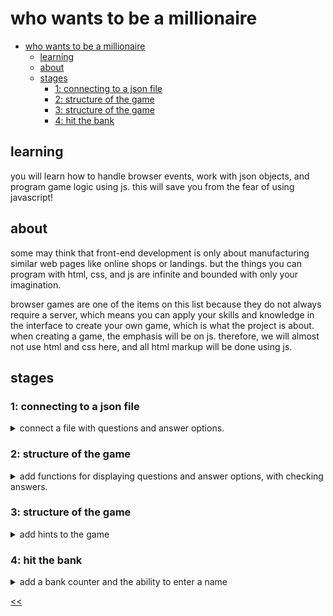 # who wants to be a millionaire

- [who wants to be a millionaire](#who-wants-to-be-a-millionaire)
  - [learning](#learning)
  - [about](#about)
  - [stages](#stages)
    - [1: connecting to a json file](#1-connecting-to-a-json-file)
    - [2: structure of the game](#2-structure-of-the-game)
    - [3: structure of the game](#3-structure-of-the-game)
    - [4: hit the bank](#4-hit-the-bank)

## learning
you will learn how to handle browser events, work with json objects, and program game logic using js. this will save you from the fear of using javascript!

## about
some may think that front-end development is only about manufacturing similar web pages like online shops or landings. but the things you can program with html, css, and js are infinite and bounded with only your imagination. 

browser games are one of the items on this list because they do not always require a server, which means you can apply your skills and knowledge in the interface to create your own game, which is what the project is about. when creating a game, the emphasis will be on js. therefore, we will almost not use html and css here, and all html markup will be done using js.

## stages
### 1: connecting to a json file
<details>
<summary>connect a file with questions and answer options.</summary>

#### 1.0 theory
`fetch` is the method for sending a network request to the server, so you can both get and send data.

the `fetch(url, options)` function takes two parameters:
- the url to make the request to;
- `options` (optional) is a configuration object where you can configure the `request` method, request body, headers, and so on.

the result of the `fetch()` call will be a promise, which contains a special response object. this object has two important fields:
- `ok` accepts the true or false status and reports the success of the request;
- the `json` method; once is called, it returns the result of the request in the form of json.

but when accessing a local file via `fetch`, there may be a problem with the same origin policy, which prohibits making requests to resources located in another domain.

in most browsers, such requests to local files are not allowed by default, which may cause a cors (cross-origin resource sharing) error. to work around this problem, you can use a local server, such as an `http-server`, which will allow you to run files on the local host and bypass the cors policy.

to install:
`npm install -g http-server`
starting from the directory where the html file is located:
`http-server --cors`
url becomes as follows:
`const url = 'http://127.0.0.1:8080/question.json';`

>make sure you're running the local server while running the checks for the project. you should run the local server in the directory where the html file is located and it's important that you use the above url.

#### 1.1 description
welcome to the first stage! in this stage, you need to get the file's contents by reference.

notice the json file in the project folder. you will use the json file named `question.json`.

this stage is simple, but very important since the file contains questions and various answers, among which one is correct. all the content will be used for our game to display information on the screen.

questions and answers will be displayed on the page, but don't worry, it's only in this stage, to check out if the json file is connected. then you should clear the page.

#### 1.2 objectives
as a result of the stage, you should have a `game()` function that accepts a url with a json file. at the output on the page in the block with `id=container`, there should be an array with questions, answers, and the correct answer.

#### 1.3 examples

![game demo](./s01.png)

</details>

### 2: structure of the game
<details>
<summary>add functions for displaying questions and answer options, with checking answers.</summary>

#### 2.1 description
the second stage is where you develop the game logic. as you have already noticed, questions and answers are stored as objects. objects allow you to group data (for example, variables) into a single object that is easy to use. thus, the question, possible answers, and one correct answer will be part of one object. for the convenience of displaying an object, it is better to use a list. this object will be randomly selected and displayed on the screen. beware, no more than 15 questions.

we will also check the answer for correctness. when you click on the answer, we check whether it is correct. if yes, then proceed to the next question. otherwise, we display a message about the loss. to check whether the answer provided by the user is correct, you should simply compare it with the field of a specific object.

there is a recommendation on how to switch levels. only a few things can happen at one level, so it's worth trying conditional operators to make everything work. if this answer is correct, the level increases, and the next iteration begins. otherwise, the game ends.

for the convenience of reading the code, create a separate function for each action (for example, the output of questions, checking the answer, etc.).

>do not forget that in order for the code to work correctly and the tests to pass, it is necessary to use a local server:
>`http-server --cors`

#### 2.2 objectives
this stage is probably the toughest, but the most interesting. in the output, you should have:
- function for the output of questions and answer options;
- function to check the user's response.

get the answer the user sent by clicking on one of the answers and check whether it's correct or not;
```javascript
let checktheanswer = () => {
  useranswer === correctanswer ? continue : break;
}
```

- switch levels depending on the given answers;
- output no more than 15 questions.

```javascript
let questionnumber = 0;

let outputrandomquestions = () => {
  let dataquestion = datajson[random];

  if (questionnumber < 15) {
	questionnumber++;
	...
  }
}
```

#### 2.3 examples

![stage 2 demo](./s02.gif)

</details>

### 3: structure of the game
<details>
<summary>add hints to the game</summary>

#### 3.1 description
in this stage, you will add hints to the game.

as in the real tv show, our game should provide the user with hints, but we will make the task a little easier for ourselves and output only two hints. you will have the 50/50 hint (the ability to leave 2 out of 4 answers) and skip the question feature.

the 50/50 hint assumes that one answer is correct and the other is incorrect. therefore, we need to ensure that one correct one is output and the other is randomly selected from the other three incorrect ones.

like in a real game, the hint can be used only once. therefore, after using the hint, it is necessary to hide it. do not delete from the dom, it may cause errors.

>do not forget that in order for the code to work correctly and the tests to pass, it is necessary to use a local server:
>`http-server --cors`

#### 3.2 objectives
by the end of it, your program should:
- provide all hints;
- have the button with `id=fiftyfiftybtn` when you click on the button, we output two answers — one is correct, the other is not ;
- have the button with `id=skipthequestionbtn` when you click on the button, go to the next question;
- hide the hint button if it was pressed.

#### 3.3 examples
**example 1**: _using the 50/50 hint_
![5050 hint demo](./s03_1.gif)

**example 2**: _using the skip the question hint_
![skip hint demo](./s03_2.gif)

</details>

### 4: hit the bank
<details>
<summary>add a bank counter and the ability to enter a name</summary>

#### 4.1 description
when the game starts, enter the name and click "ok" to go to the game. after completing the game, we will display an end message with the amount of money earned. if you win the game, display a victory message or show that the user lost it with the name entered. there should be a button to play the game again. also, the player should win 100$ with each correct answer.

>do not forget that in order for the code to work correctly and the tests to pass, it is necessary to use a local server:
>`http-server --cors`

#### 4.2 objectives
by the end of the stage, your code should have:
- one input field with `id='input__user-name'` to enter the name;
- a paragraph with `id='game-end'` to display a message about the end of the game, which will also show the name entered in the input and the amount of money earned during the game.
- a button to play again.

#### 4.3 examples

**example 1:** _entering a name_
![entering a name design](./s04_1.png)

**example 2:** _message of the game ends_
![game end design](./s04_2.png)

</details>

[<<](https://github.com/eucarizan/front-end/blob/main/README.md)
<!--
:%s/\(Sample \(Input\|Output\) \d:\)\n\(.*\)/```\r\r**\1**\r```\3/gc

### 0: 
<details>
<summary></summary>

#### 0.1 description

#### 0.2 objectives

#### 0.3 examples

![demo](./demo.png)

</details>
-->

